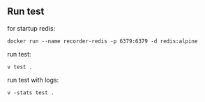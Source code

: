 ## Run test

for startup redis:

    docker run --name recorder-redis -p 6379:6379 -d redis:alpine

run test:

    v test .

run test with logs:

    v -stats test .
